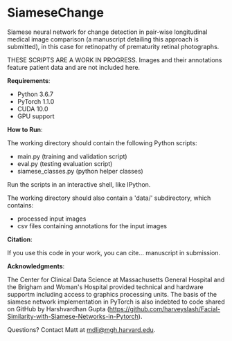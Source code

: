 # SiameseChange

Siamese neural network for change detection in pair-wise longitudinal medical image comparison (a manuscript detailing this approach is submitted), in this case for retinopathy of prematurity retinal photographs. 

THESE SCRIPTS ARE A WORK IN PROGRESS. Images and their annotations feature patient data and are not included here.

**Requirements**: 

- Python 3.6.7
- PyTorch 1.1.0
- CUDA 10.0
- GPU support

**How to Run**:

The working directory should contain the following Python scripts:

- main.py (training and validation script)
- eval.py (testing evaluation script)
- siamese_classes.py (python helper classes)

Run the scripts in an interactive shell, like IPython.

The working directory should also contain a 'data/' subdirectory, which contains:

- processed input images 
- csv files containing annotations for the input images

**Citation**:

If you use this code in your work, you can cite... manuscript in submission.

**Acknowledgments**:

The Center for Clinical Data Science at Massachusetts General Hospital and the Brigham and Woman's Hospital provided technical and hardware supportm including access to graphics processing units. The basis of the siamese network implementation in PyTorch is also indebted to code shared on GitHub by Harshvardhan Gupta (https://github.com/harveyslash/Facial-Similarity-with-Siamese-Networks-in-Pytorch).

Questions? Contact Matt at mdli@mgh.harvard.edu.



